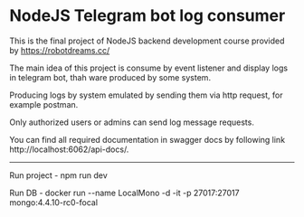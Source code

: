 # NodeJS Telegram bot log consumer

This is the final project of NodeJS backend development course provided by https://robotdreams.cc/

The main idea of this project is consume by event listener and display logs in telegram bot, thah ware produced by some system. 

Producing logs by system emulated by sending them via http request, for example postman.

Only authorized users or admins can send log message requests.

You can find all required documentation in swagger docs by following link http://localhost:6062/api-docs/.
 
---

Run project - npm run dev

Run DB - docker run --name LocalMono -d -it -p 27017:27017 mongo:4.4.10-rc0-focal
